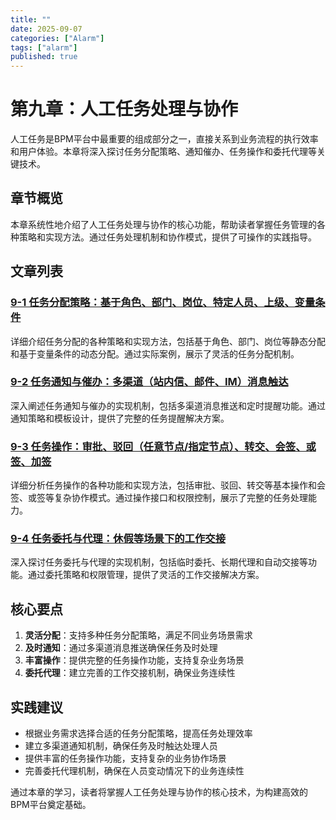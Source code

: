 ```yaml
---
title: ""
date: 2025-09-07
categories: ["Alarm"]
tags: ["alarm"]
published: true
---
```

# 第九章：人工任务处理与协作

人工任务是BPM平台中最重要的组成部分之一，直接关系到业务流程的执行效率和用户体验。本章将深入探讨任务分配策略、通知催办、任务操作和委托代理等关键技术。

## 章节概览

本章系统性地介绍了人工任务处理与协作的核心功能，帮助读者掌握任务管理的各种策略和实现方法。通过任务处理机制和协作模式，提供了可操作的实践指导。

## 文章列表

### [9-1 任务分配策略：基于角色、部门、岗位、特定人员、上级、变量条件](1-9-1-task-assignment-strategies.md)
详细介绍任务分配的各种策略和实现方法，包括基于角色、部门、岗位等静态分配和基于变量条件的动态分配。通过实际案例，展示了灵活的任务分配机制。

### [9-2 任务通知与催办：多渠道（站内信、邮件、IM）消息触达](1-9-2-task-notification-reminders.md)
深入阐述任务通知与催办的实现机制，包括多渠道消息推送和定时提醒功能。通过通知策略和模板设计，提供了完整的任务提醒解决方案。

### [9-3 任务操作：审批、驳回（任意节点/指定节点）、转交、会签、或签、加签](1-9-3-task-operations-support.md)
详细分析任务操作的各种功能和实现方法，包括审批、驳回、转交等基本操作和会签、或签等复杂协作模式。通过操作接口和权限控制，展示了完整的任务处理能力。

### [9-4 任务委托与代理：休假等场景下的工作交接](1-9-4-task-delegation-proxy.md)
深入探讨任务委托与代理的实现机制，包括临时委托、长期代理和自动交接等功能。通过委托策略和权限管理，提供了灵活的工作交接解决方案。

## 核心要点

1. **灵活分配**：支持多种任务分配策略，满足不同业务场景需求
2. **及时通知**：通过多渠道消息推送确保任务及时处理
3. **丰富操作**：提供完整的任务操作功能，支持复杂业务场景
4. **委托代理**：建立完善的工作交接机制，确保业务连续性

## 实践建议

- 根据业务需求选择合适的任务分配策略，提高任务处理效率
- 建立多渠道通知机制，确保任务及时触达处理人员
- 提供丰富的任务操作功能，支持复杂的业务协作场景
- 完善委托代理机制，确保在人员变动情况下的业务连续性

通过本章的学习，读者将掌握人工任务处理与协作的核心技术，为构建高效的BPM平台奠定基础。